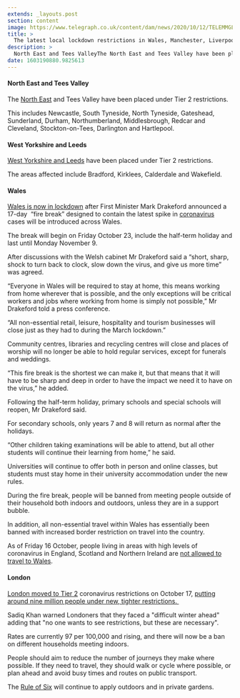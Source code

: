 ```yaml
--- 
extends: _layouts.post 
section: content 
image: https://www.telegraph.co.uk/content/dam/news/2020/10/12/TELEMMGLPICT000241779775_1_trans_NvBQzQNjv4BqpVlberWd9EgFPZtcLiMQfy2dmClwgbjjulYfPTELibA.jpeg?impolicy=logo-overlay 
title: > 
  The latest local lockdown restrictions in Wales, Manchester, Liverpool, Lancashire and York 
description: > 
  North East and Tees ValleyThe North East and Tees Valley have been placed under Tier 2 restrictions.After discussions with the Welsh cabinet Mr Drakeford said a “short, sharp, shock to turn back to clock, slow down the virus, and give us more time” was agreed.Following the half-term holiday, primary schools and special schools will reopen, Mr Drakeford said.In addition, all non-essential travel within Wales has essentially been banned with increased border restriction on travel into the country.LondonLondon moved to Tier 2 coronavirus restrictions on October 17, putting around nine million people under new, tighter restrictions. 
date: 1603190880.9825613 
--- 
```

<div><h4><strong>North East and Tees Valley</strong></h4>
<p>The <a href="https://www.telegraph.co.uk/news/0/north-east-newcastle-tier-2-lockdown-rules/">North East</a> and Tees Valley have&#160;been placed under Tier 2 restrictions.</p>
<p>This includes Newcastle, South Tyneside, North Tyneside, Gateshead, Sunderland, Durham, Northumberland, Middlesbrough, Redcar and Cleveland, Stockton-on-Tees, Darlington and Hartlepool.</p>
<h4><strong>West Yorkshire and Leeds</strong></h4>
<p><a href="https://www.telegraph.co.uk/news/0/west-south-yorkshire-tier-2-leeds-sheffield-local-lockdown-rules/">West Yorkshire and Leeds</a>&#160;have&#160;been placed under Tier 2 restrictions.</p>
<p>The areas affected include Bradford, Kirklees, Calderdale and Wakefield.</p>
<h4><strong>Wales</strong></h4>
<p><a href="https://www.telegraph.co.uk/news/0/wales-lockdown-fire-break-latest-local-rules-welsh-restrictions/">Wales is now in lockdown</a>&#160;after First Minister Mark Drakeford announced a 17-day&#160; &#8220;fire break&#8221; designed to contain the latest spike in <a href="https://www.telegraph.co.uk/global-health/science-and-disease/coronavirus-news-uk-covid-deaths-cases-circuit-breaker-lockdown/">coronavirus</a> cases will be introduced across Wales.&#160;</p>
<p>The break will begin on Friday October 23, include the half-term holiday and last until Monday November 9.&#160;</p>
<p>After discussions with the Welsh cabinet Mr Drakeford said a &#8220;short, sharp, shock to turn back to clock, slow down the virus, and give us more time&#8221; was agreed.&#160;&#160;</p>
<p>&#8220;Everyone in Wales will be required to stay at home, this means working from home wherever that is possible, and the only exceptions will be critical workers and jobs where working from home is simply not possible,&#8221; Mr Drakeford told a press conference.</p>
<p>&#8220;All non-essential retail, leisure, hospitality and tourism businesses will close just as they had to during the March lockdown.&#8221;</p>
<p>Community centres, libraries and recycling centres will close and places of worship will no longer be able to hold regular services, except for funerals and weddings.</p>
<p>&#8220;This fire break is the shortest we can make it, but that means that it will have to be sharp and deep in order to have the impact we need it to have on the virus,&#8221; he added.</p>
<p>Following the half-term holiday, primary schools and special schools will reopen, Mr Drakeford said.</p>
<p>For secondary schools, only years 7 and 8 will return as normal after the holidays.</p>
<p>&#8220;Other children taking examinations will be able to attend, but all other students will continue their learning from home,&#8221; he said.</p>
<p>Universities will continue to offer both in person and online classes, but students must stay home in their university accommodation under the new rules.</p>
<p>During the fire break, people will be banned from meeting people outside of their household both indoors and outdoors, unless they are in a support bubble.</p>
<p>In addition, all non-essential travel within Wales has essentially been banned with increased border restriction on travel into the country.</p>
<p>As of Friday 16 October, people living in areas with high levels of coronavirus in England, Scotland and Northern Ireland are&#160;<a href="https://www.telegraph.co.uk/travel/advice/local-lockdown-travel-rules-holiday-uk-tier-1-2-3/">not allowed to travel to Wales</a>.</p>
<h4><strong>London</strong></h4>
<p><a href="https://www.telegraph.co.uk/news/2020/10/19/london-lockdown-tier-2-covid-rules/">London moved to&#160;Tier 2</a> coronavirus restrictions&#160;on October 17,&#160;<a href="https://www.telegraph.co.uk/news/2020/10/15/london-lockdown-tier-2-covid-rules/">putting around nine million people under new, tighter restrictions.&#160;</a></p>
<p>Sadiq Khan warned Londoners that they faced a "difficult winter ahead" adding that "no one wants to see restrictions, but these are necessary".</p>
<p>Rates are currently 97 per 100,000 and rising, and there will now be a ban on different households meeting indoors.</p>
<p>People should aim to reduce the number of journeys they make where possible. If they need to travel, they should walk or cycle where possible, or plan ahead and avoid busy times and routes on public transport.</p>
<p>The <a href="https://www.telegraph.co.uk/news/2020/10/19/rule-6-covid-19-social-distancing-rules/">Rule of Six</a>&#160;will continue to apply outdoors and in private gardens.</p>
</div>
